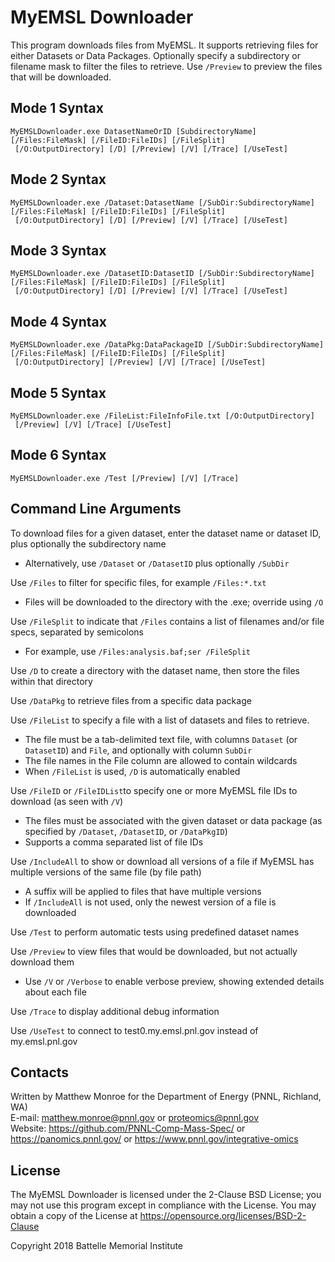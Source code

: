 # MyEMSL Downloader

This program downloads files from MyEMSL. It supports retrieving files
for either Datasets or Data Packages. Optionally specify a subdirectory
or filename mask to filter the files to retrieve. Use `/Preview`
to preview the files that will be downloaded.

## Mode 1 Syntax 

```
MyEMSLDownloader.exe DatasetNameOrID [SubdirectoryName] [/Files:FileMask] [/FileID:FileIDs] [/FileSplit]
 [/O:OutputDirectory] [/D] [/Preview] [/V] [/Trace] [/UseTest]
```

## Mode 2 Syntax 

```
MyEMSLDownloader.exe /Dataset:DatasetName [/SubDir:SubdirectoryName] [/Files:FileMask] [/FileID:FileIDs] [/FileSplit]
 [/O:OutputDirectory] [/D] [/Preview] [/V] [/Trace] [/UseTest]
```

## Mode 3 Syntax 

```
MyEMSLDownloader.exe /DatasetID:DatasetID [/SubDir:SubdirectoryName] [/Files:FileMask] [/FileID:FileIDs] [/FileSplit]
 [/O:OutputDirectory] [/D] [/Preview] [/V] [/Trace] [/UseTest]
```

## Mode 4 Syntax 

```
MyEMSLDownloader.exe /DataPkg:DataPackageID [/SubDir:SubdirectoryName] [/Files:FileMask] [/FileID:FileIDs] [/FileSplit]
 [/O:OutputDirectory] [/Preview] [/V] [/Trace] [/UseTest]
```

## Mode 5 Syntax 

```
MyEMSLDownloader.exe /FileList:FileInfoFile.txt [/O:OutputDirectory]
 [/Preview] [/V] [/Trace] [/UseTest]
```

## Mode 6 Syntax 

```
MyEMSLDownloader.exe /Test [/Preview] [/V] [/Trace]
```

## Command Line Arguments

To download files for a given dataset, enter the dataset name or dataset ID, plus optionally the subdirectory name
* Alternatively, use `/Dataset` or `/DatasetID` plus optionally `/SubDir`

Use `/Files` to filter for specific files, for example `/Files:*.txt`
* Files will be downloaded to the directory with the .exe; override using `/O`

Use `/FileSplit` to indicate that `/Files` contains a list of filenames and/or file specs, separated by semicolons
* For example, use `/Files:analysis.baf;ser /FileSplit`

Use `/D` to create a directory with the dataset name, then store the files within that directory

Use `/DataPkg` to retrieve files from a specific data package

Use `/FileList` to specify a file with a list of datasets and files to retrieve.
* The file must be a tab-delimited text file, with columns `Dataset` (or `DatasetID`) and `File`, and optionally with column `SubDir`
* The file names in the File column are allowed to contain wildcards
* When `/FileList` is used, `/D` is automatically enabled

Use `/FileID` or `/FileIDList`to specify one or more MyEMSL file IDs to download (as seen with `/V`)
* The files must be associated with the given dataset or data package (as specified by `/Dataset`, `/DatasetID`, or `/DataPkgID`)
* Supports a comma separated list of file IDs

Use `/IncludeAll` to show or download all versions of a file if MyEMSL has multiple versions of the same file (by file path)
* A suffix will be applied to files that have multiple versions
* If `/IncludeAll` is not used, only the newest version of a file is downloaded

Use `/Test` to perform automatic tests using predefined dataset names

Use `/Preview` to view files that would be downloaded, but not actually download them
* Use `/V` or `/Verbose` to enable verbose preview, showing extended details about each file

Use `/Trace` to display additional debug information

Use `/UseTest` to connect to test0.my.emsl.pnl.gov instead of my.emsl.pnl.gov

## Contacts

Written by Matthew Monroe for the Department of Energy (PNNL, Richland, WA) \
E-mail: matthew.monroe@pnnl.gov or proteomics@pnnl.gov \
Website: https://github.com/PNNL-Comp-Mass-Spec/ or https://panomics.pnnl.gov/ or https://www.pnnl.gov/integrative-omics

## License

The MyEMSL Downloader is licensed under the 2-Clause BSD License; 
you may not use this program except in compliance with the License. You may obtain 
a copy of the License at https://opensource.org/licenses/BSD-2-Clause

Copyright 2018 Battelle Memorial Institute
